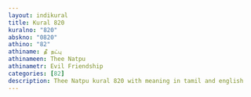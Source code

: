 ```yaml
---
layout: indikural
title: Kural 820
kuralno: "820"
abskno: "0820"
athino: "82"
athiname: தீ நட்பு
athinameen: Thee Natpu
athinametr: Evil Friendship
categories: [82]
description: Thee Natpu kural 820 with meaning in tamil and english 
---
```


